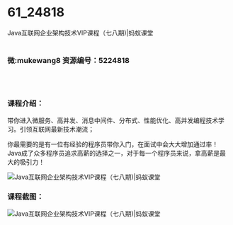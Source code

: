 # 61_24818
Java互联网企业架构技术VIP课程（七八期)|蚂蚁课堂
<br/></br>
<h3>微:mukewang8 资源编号：5224818</h3>
<br/></br>
<h3>课程介绍：</h3>
<p>带你进入微服务、高并发、消息中间件、分布式、性能优化、高并发编程技术学习。引领互联网最新技术潮流；</p>
<p>你最需要的是有一位有经验的程序员带你入门，在面试中会大大增加通过率！<a title="查看与 Java 相关的文章" target="_blank">Java</a>成了众多程序员追求高薪的选择之一，对于每一个程序员来说，拿高薪是最大的吸引力！</p>
<p><img src="https://www.ko996.com/wp-content/uploads/img/2022/06/1-76-300x125.png" alt="Java互联网企业架构技术VIP课程（七八期)|蚂蚁课堂"></p>
<div class="info-desc">
<h3>课程截图：</h3>
<p><img src="https://www.ko996.com/wp-content/uploads/img/2022/06/2-69.png" alt="Java互联网企业架构技术VIP课程（七八期)|蚂蚁课堂"></p>


			
</div>
